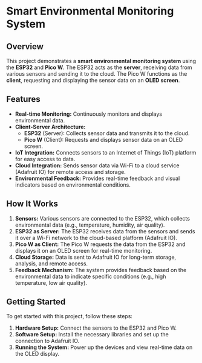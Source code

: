 # Smart Environmental Monitoring System

## Overview
This project demonstrates a **smart environmental monitoring system** using the **ESP32** and **Pico W**. The ESP32 acts as the **server**, receiving data from various sensors and sending it to the cloud. The Pico W functions as the **client**, requesting and displaying the sensor data on an **OLED screen**.

## Features

- **Real-time Monitoring:** Continuously monitors and displays environmental data.
- **Client-Server Architecture:** 
  - **ESP32** (Server): Collects sensor data and transmits it to the cloud.
  - **Pico W** (Client): Requests and displays sensor data on an OLED screen.
- **IoT Integration:** Connects sensors to an Internet of Things (IoT) platform for easy access to data.
- **Cloud Integration:** Sends sensor data via Wi-Fi to a cloud service (Adafruit IO) for remote access and storage.
- **Environmental Feedback:** Provides real-time feedback and visual indicators based on environmental conditions.

## How It Works

1. **Sensors:** Various sensors are connected to the ESP32, which collects environmental data (e.g., temperature, humidity, air quality).
2. **ESP32 as Server:** The ESP32 receives data from the sensors and sends it over a Wi-Fi network to the cloud-based platform (Adafruit IO).
3. **Pico W as Client:** The Pico W requests the data from the ESP32 and displays it on an OLED screen for real-time monitoring.
4. **Cloud Storage:** Data is sent to Adafruit IO for long-term storage, analysis, and remote access.
5. **Feedback Mechanism:** The system provides feedback based on the environmental data to indicate specific conditions (e.g., high temperature, low air quality).

## Getting Started

To get started with this project, follow these steps:

1. **Hardware Setup:** Connect the sensors to the ESP32 and Pico W.
2. **Software Setup:** Install the necessary libraries and set up the connection to Adafruit IO.
3. **Running the System:** Power up the devices and view real-time data on the OLED display.


